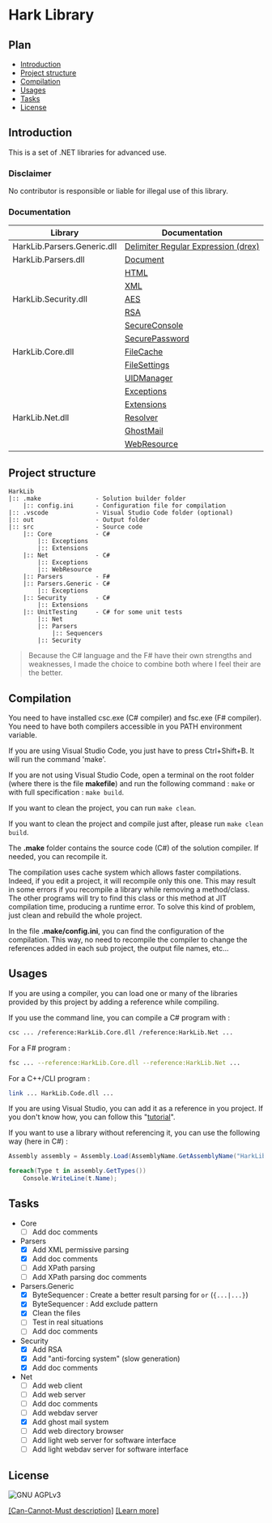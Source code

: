 # Hark Library

## Plan

- [Introduction](#introduction)
- [Project structure](#project-structure)
- [Compilation](#compilation)
- [Usages](#usages)
- [Tasks](#tasks)
- [License](#license)

## Introduction

This is a set of .NET libraries for advanced use.

### Disclaimer

No contributor is responsible or liable for illegal use of
this library.

### Documentation

| Library | Documentation |
| --- | --- |
| HarkLib.Parsers.Generic.dll | [Delimiter Regular Expression (drex)](https://github.com/OpenHark/HarkLib/wiki/Delimiter-Regular-Expression-(drex)) |
| HarkLib.Parsers.dll | [Document](https://github.com/OpenHark/HarkLib/wiki/) |
|  | [HTML](https://github.com/OpenHark/HarkLib/wiki/) |
|  | [XML](https://github.com/OpenHark/HarkLib/wiki/) |
| HarkLib.Security.dll | [AES](https://github.com/OpenHark/HarkLib/wiki/) |
|  | [RSA](https://github.com/OpenHark/HarkLib/wiki/) |
|  | [SecureConsole](https://github.com/OpenHark/HarkLib/wiki/) |
|  | [SecurePassword](https://github.com/OpenHark/HarkLib/wiki/) |
| HarkLib.Core.dll | [FileCache](https://github.com/OpenHark/HarkLib/wiki/) |
|  | [FileSettings](https://github.com/OpenHark/HarkLib/wiki/) |
|  | [UIDManager](https://github.com/OpenHark/HarkLib/wiki/) |
|  | [Exceptions](https://github.com/OpenHark/HarkLib/wiki/) |
|  | [Extensions](https://github.com/OpenHark/HarkLib/wiki/) |
| HarkLib.Net.dll | [Resolver](https://github.com/OpenHark/HarkLib/wiki/) |
|  | [GhostMail](https://github.com/OpenHark/HarkLib/wiki/) |
|  | [WebResource](https://github.com/OpenHark/HarkLib/wiki/Web-Resource) |

## Project structure

```
HarkLib
|:: .make               - Solution builder folder
    |:: config.ini      - Configuration file for compilation
|:: .vscode             - Visual Studio Code folder (optional)
|:: out                 - Output folder
|:: src                 - Source code
    |:: Core            - C#
        |:: Exceptions
        |:: Extensions
    |:: Net             - C#
        |:: Exceptions
        |:: WebResource
    |:: Parsers         - F#
    |:: Parsers.Generic - C#
        |:: Exceptions
    |:: Security        - C#
        |:: Extensions
    |:: UnitTesting     - C# for some unit tests
        |:: Net
        |:: Parsers
            |:: Sequencers
        |:: Security
```

> Because the C# language and the F# have their own strengths
and weaknesses, I made the choice to combine both where I
feel their are the better.

## Compilation

You need to have installed csc.exe (C# compiler) and fsc.exe
(F# compiler). You need to have both compilers accessible in
you PATH environment variable.

If you are using Visual Studio Code, you just have to press
Ctrl+Shift+B. It will run the command 'make'.

If you are not using Visual Studio Code, open a terminal on
the root folder (where there is the file **makefile**) and run
the following command : `make` or with full specification :
`make build`.

If you want to clean the project, you can run `make clean`.

If you want to clean the project and compile just after, please
run `make clean build`.

The **.make** folder contains the source code (C#) of the solution
compiler. If needed, you can recompile it.

The compilation uses cache system which allows faster compilations.
Indeed, if you edit a project, it will recompile only this one.
This may result in some errors if you recompile a library while
removing a method/class. The other programs will try to find this
class or this method at JIT compilation time, producing a runtime
error. To solve this kind of problem, just clean and rebuild the whole
project.

In the file **.make/config.ini**, you can find the configuration of
the compilation. This way, no need to recompile the compiler to
change the references added in each sub project, the output file
names, etc...

## Usages

If you are using a compiler, you can load one or many of the libraries
provided by this project by adding a reference while compiling.

If you use the command line, you can compile a C# program with :

```sh
csc ... /reference:HarkLib.Core.dll /reference:HarkLib.Net ...
```

For a F# program :

```sh
fsc ... --reference:HarkLib.Core.dll --reference:HarkLib.Net ...
```

For a C++/CLI program :

```sh
link ... HarkLib.Code.dll ...
```

If you are using Visual Studio, you can add it as a reference in
you project. If you don't know how, you can follow this "[tutorial](https://msdn.microsoft.com/en-us/library/7314433t(v=vs.90).aspx)".

If you want to use a library without referencing it, you can use
the following way (here in C#) :

```csharp
Assembly assembly = Assembly.Load(AssemblyName.GetAssemblyName("HarkLib.Security.dll"));

foreach(Type t in assembly.GetTypes())
    Console.WriteLine(t.Name);
```

## Tasks

- Core
  - [ ] Add doc comments
- Parsers
  - [X] Add XML permissive parsing
  - [X] Add doc comments
  - [ ] Add XPath parsing
  - [ ] Add XPath parsing doc comments
- Parsers.Generic
  - [X] ByteSequencer : Create a better result parsing for `or` (`{...|...}`)
  - [X] ByteSequencer : Add exclude pattern
  - [X] Clean the files
  - [ ] Test in real situations
  - [ ] Add doc comments
- Security
  - [X] Add RSA
  - [X] Add "anti-forcing system" (slow generation)
  - [X] Add doc comments
- Net
  - [ ] Add web client
  - [ ] Add web server
  - [ ] Add doc comments
  - [ ] Add webdav server
  - [X] Add ghost mail system
  - [ ] Add web directory browser
  - [ ] Add light web server for software interface
  - [ ] Add light webdav server for software interface

## License

![GNU AGPLv3](https://www.gnu.org/graphics/agplv3-155x51.png)

[[Can-Cannot-Must description]](https://www.tldrlegal.com/l/agpl3)
[[Learn more]](http://www.gnu.org/licenses/agpl-3.0.html)
